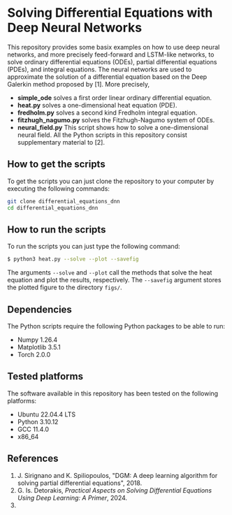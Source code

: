 # Solving Differential Equations with Deep Neural Networks


This repository provides some basix examples on how to use deep neural networks,
and more precisely feed-forward and LSTM-like networks, to solve ordinary 
differential equations (ODEs), partial differential equations (PDEs), and
integral equations. The neural networks are used to approximate the solution
of a differential equation based on the Deep Galerkin method proposed by [1].
More precisely,
  - **simple_ode** solves a first order linear ordinary differential equation.
  - **heat.py** solves a one-dimensional heat equation (PDE).
  - **fredholm.py** solves a second kind Fredholm integral equation.
  - **fitzhugh_nagumo.py** solves the Fitzhugh-Nagumo system of ODEs.
  - **neural_field.py** This script shows how to solve a one-dimensional neural
  field.
All the Python scripts in this repository consist supplementary material to 
[2].


## How to get the scripts

To get the scripts you can just clone the repository to your computer by executing the 
following commands:

```bash
git clone differential_equations_dnn
cd differential_equations_dnn
```

## How to run the scripts

To run the scripts you can just type the following command:
```bash
$ python3 heat.py --solve --plot --savefig
```
The arguments `--solve` and `--plot` call the methods that solve the heat
equation and plot the results, respectively. The `--savefig` argument stores
the plotted figure to the directory `figs/`.


## Dependencies

The Python scripts require the following Python packages to be able to run:

  - Numpy 1.26.4
  - Matplotlib 3.5.1
  - Torch 2.0.0 

## Tested platforms 

The software available in this repository has been tested on the following platforms:
  - Ubuntu 22.04.4 LTS
  - Python 3.10.12
  - GCC 11.4.0
  - x86_64

## References
  1. J. Sirignano and K. Spiliopoulos, "DGM: A deep learning algorithm for
    solving partial differential equations", 2018.
  2. G. Is. Detorakis, *Practical Aspects on Solving Differential Equations Using Deep
  Learning: A Primer*, 2024.
  3.
